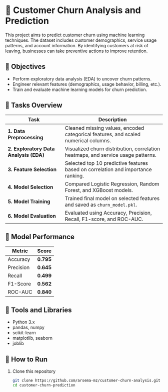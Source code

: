 # 🧠 Customer Churn Analysis and Prediction

This project aims to predict customer churn using machine learning techniques. The dataset includes customer demographics, service usage patterns, and account information. By identifying customers at risk of leaving, businesses can take preventive actions to improve retention.

## 🎯 Objectives

* Perform exploratory data analysis (EDA) to uncover churn patterns.
* Engineer relevant features (demographics, usage behavior, billing, etc.).
* Train and evaluate machine learning models for churn prediction.

## 🧩 Tasks Overview
| Task | Description |
|------|--------------|
| **1. Data Preprocessing** | Cleaned missing values, encoded categorical features, and scaled numerical columns. |
| **2. Exploratory Data Analysis (EDA)** | Visualized churn distribution, correlation heatmaps, and service usage patterns. |
| **3. Feature Selection** | Selected top 10 predictive features based on correlation and importance ranking. |
| **4. Model Selection** | Compared Logistic Regression, Random Forest, and XGBoost models. |
| **5. Model Training** | Trained final model on selected features and saved as `churn_model.pkl`. |
| **6. Model Evaluation** | Evaluated using Accuracy, Precision, Recall, F1-score, and ROC-AUC. |

## 🧮 Model Performance
| Metric | Score |
|--------|--------|
| Accuracy | **0.795** |
| Precision | **0.645** |
| Recall | **0.499** |
| F1-Score | **0.562** |
| ROC-AUC | **0.840** |

## 🧰 Tools and Libraries
- Python 3.x  
- pandas, numpy  
- scikit-learn  
- matplotlib, seaborn  
- joblib  

## 🚀 How to Run
1. Clone this repository  
   ```bash
   git clone https://github.com/arsema-mz/customer-churn-analysis.git
   cd customer-churn-prediction


